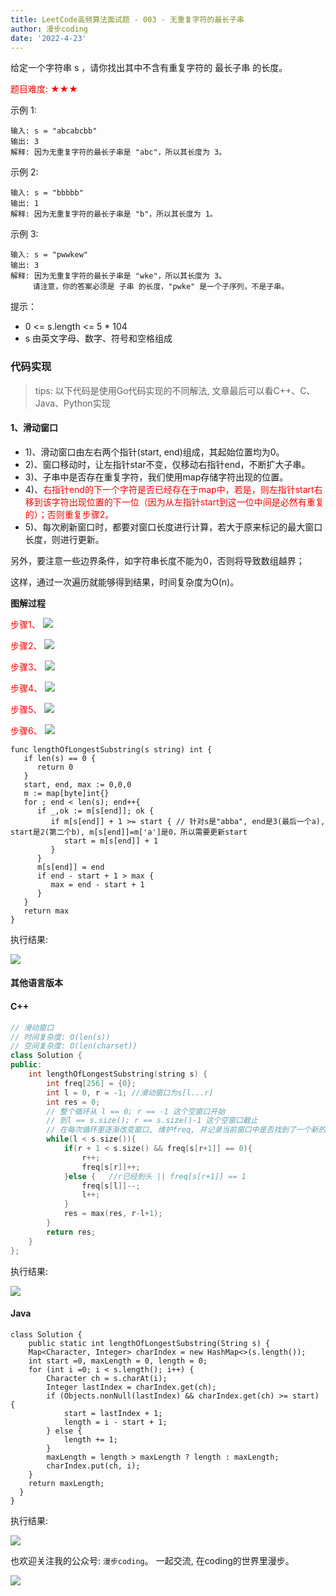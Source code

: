 ```yaml
---
title: LeetCode高频算法面试题 - 003 - 无重复字符的最长子串
author: 漫步coding
date: '2022-4-23'
---
```


给定一个字符串 s ，请你找出其中不含有重复字符的 最长子串 的长度。

<font color=#FF000 >题目难度: ★★★</font>

示例 1:

```
输入: s = "abcabcbb"
输出: 3 
解释: 因为无重复字符的最长子串是 "abc"，所以其长度为 3。
```

示例 2:

```
输入: s = "bbbbb"
输出: 1
解释: 因为无重复字符的最长子串是 "b"，所以其长度为 1。
```

示例 3:

```
输入: s = "pwwkew"
输出: 3
解释: 因为无重复字符的最长子串是 "wke"，所以其长度为 3。
     请注意，你的答案必须是 子串 的长度，"pwke" 是一个子序列，不是子串。
```

提示：

- 0 <= s.length <= 5 * 104
- s 由英文字母、数字、符号和空格组成

### 代码实现

> tips: 以下代码是使用Go代码实现的不同解法, 文章最后可以看C++、C、Java、Python实现

#### 1、滑动窗口

- 1)、滑动窗口由左右两个指针(start, end)组成，其起始位置均为0。  
- 2)、窗口移动时，让左指针star不变，仅移动右指针end，不断扩大子串。   
- 3)、子串中是否存在重复字符，我们使用map存储字符出现的位置。     
- 4)、<font color=#FF000 >右指针end的下一个字符是否已经存在于map中，若是，则左指针start右移到该字符出现位置的下一位（因为从左指针start到这一位中间是必然有重复的）；否则重复步骤2。</font>   
- 5)、每次刷新窗口时，都要对窗口长度进行计算，若大于原来标记的最大窗口长度，则进行更新。  

另外，要注意一些边界条件，如字符串长度不能为0，否则将导致数组越界；  

这样，通过一次遍历就能够得到结果，时间复杂度为O(n)。

**图解过程**

<font color=#FF000 >步骤1、</font>
![](https://images.xiaozhuanlan.com/uploads/photo/2022/4292a98a-5ab8-45d9-9863-b0ffaf594fcd.png)

<font color=#FF000 >步骤2、</font>
![](https://images.xiaozhuanlan.com/uploads/photo/2022/53470873-01fd-497d-91ba-59eb3714c3b8.png)

<font color=#FF000 >步骤3、</font>
![](https://images.xiaozhuanlan.com/uploads/photo/2022/22d77430-7824-40f8-9b03-fc1664155b69.png)

<font color=#FF000 >步骤4、</font>
![](https://images.xiaozhuanlan.com/uploads/photo/2022/949f080e-3bf7-48f5-873d-7104957ac4a1.png)

<font color=#FF000 >步骤5、</font>
![](https://images.xiaozhuanlan.com/uploads/photo/2022/e51e697e-e715-45b7-88e3-7813a27e6f2e.png)

<font color=#FF000 >步骤6、</font>
![](https://images.xiaozhuanlan.com/uploads/photo/2022/9a359d66-7362-4b72-a5df-56a2cbfbf8b2.png)


```
func lengthOfLongestSubstring(s string) int {
   if len(s) == 0 {
      return 0
   }
   start, end, max := 0,0,0
   m := map[byte]int{}
   for ; end < len(s); end++{
      if _,ok := m[s[end]]; ok {
         if m[s[end]] + 1 >= start { // 针对s是"abba", end是3(最后一个a), start是2(第二个b), m[s[end]]=m['a']是0，所以需要更新start
            start = m[s[end]] + 1   
         }
      }
      m[s[end]] = end
      if end - start + 1 > max {
         max = end - start + 1
      }
   }
   return max
}
```

执行结果:

![](https://images.xiaozhuanlan.com/uploads/photo/2022/05eca3d7-be49-4d46-b96a-030f10f4184d.png)


#### 其他语言版本

#### C++

```c++
// 滑动窗口
// 时间复杂度: O(len(s))
// 空间复杂度: O(len(charset))
class Solution {
public:
    int lengthOfLongestSubstring(string s) {
        int freq[256] = {0};
        int l = 0, r = -1; //滑动窗口为s[l...r]
        int res = 0;
        // 整个循环从 l == 0; r == -1 这个空窗口开始
        // 到l == s.size(); r == s.size()-1 这个空窗口截止
        // 在每次循环里逐渐改变窗口, 维护freq, 并记录当前窗口中是否找到了一个新的最优值
        while(l < s.size()){
            if(r + 1 < s.size() && freq[s[r+1]] == 0){
                r++;
                freq[s[r]]++;
            }else {   //r已经到头 || freq[s[r+1]] == 1
                freq[s[l]]--;
                l++;
            }
            res = max(res, r-l+1);
        }
        return res;
    }
};
```
执行结果:

![](https://images.xiaozhuanlan.com/uploads/photo/2022/48040e85-6582-4794-af54-6a7826455bf3.png)

#### Java

```
class Solution {
    public static int lengthOfLongestSubstring(String s) {
    Map<Character, Integer> charIndex = new HashMap<>(s.length());
    int start =0, maxLength = 0, length = 0;
    for (int i =0; i < s.length(); i++) {
        Character ch = s.charAt(i);
        Integer lastIndex = charIndex.get(ch);
        if (Objects.nonNull(lastIndex) && charIndex.get(ch) >= start) {
            start = lastIndex + 1;
            length = i - start + 1;
        } else {
            length += 1;
        }
        maxLength = length > maxLength ? length : maxLength;
        charIndex.put(ch, i);
    }
    return maxLength;
  }
}
```

执行结果:


![](https://images.xiaozhuanlan.com/uploads/photo/2022/16b90f88-fbd5-4be2-92c8-5501b65f416f.png)


也欢迎关注我的公众号: `漫步coding`。 一起交流, 在coding的世界里漫步。

![](https://images.xiaozhuanlan.com/uploads/photo/2022/5cb0c91e-fd83-4a04-8df6-65fb602b3834.png)
